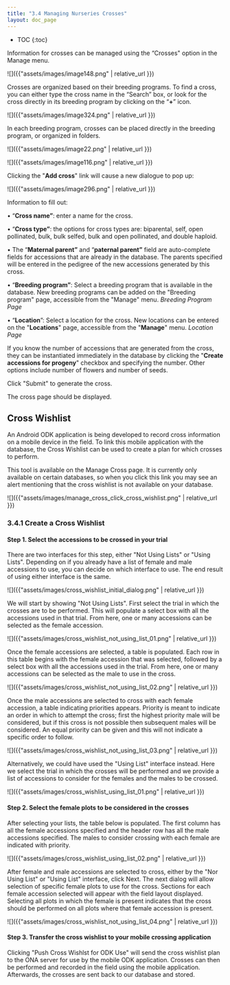 ```yaml
---
title: "3.4 Managing Nurseries Crosses"
layout: doc_page
---
```


<!-- TOC-START -->
* TOC
{:toc}
<!-- TOC-END -->

Information for crosses can be managed using the “Crosses" option in the Manage menu.

![]({{"assets/images/image148.png" | relative_url }})

Crosses are organized based on their breeding programs. To find a cross, you can either type the cross name in the “Search” box, or look for the cross directly in its breeding program by clicking on the “**+**” icon.

![]({{"assets/images/image324.png" | relative_url }})

In each breeding program, crosses can be placed directly in the breeding program, or organized in folders.

![]({{"assets/images/image22.png" | relative_url }})

![]({{"assets/images/image116.png" | relative_url }})

Clicking the "**Add cross**" link will cause a new dialogue to pop up:

![]({{"assets/images/image296.png" | relative_url }})

Information to fill out:

• “**Cross name”**: enter a name for the cross.

• “**Cross type”**: the options for cross types are: biparental, self, open pollinated, bulk, bulk selfed, bulk and open pollinated, and double haploid.

• The “**Maternal parent”** and “**paternal parent”** field are auto-complete fields for accessions that are already in the database. The parents specified will be entered in the pedigree of the new accessions generated by this cross.

• “**Breeding program”**: Select a breeding program that is available in the database. New breeding programs can be added on the "Breeding program" page, accessible from the "Manage" menu. *Breeding Program Page*

• “**Location**”: Select a location for the cross. New locations can be entered on the "**Locations**" page, accessible from the "**Manage**" menu. *Location Page*

If you know the number of accessions that are generated from the cross, they can be instantiated immediately in the database by clicking the "**Create accessions for progeny**" checkbox and specifying the number. Other options include number of flowers and number of seeds.

Click "Submit" to generate the cross.

The cross page should be displayed.

Cross Wishlist
-----------------

An Android ODK application is being developed to record cross information on a mobile device in the field. To link this mobile application with the database, the Cross Wishlist can be used to create a plan for which crosses to perform.

This tool is available on the Manage Cross page. It is currently only available on certain databases, so when you click this link you may see an alert mentioning that the cross wishlist is not available on your database.

![]({{"assets/images/manage_cross_click_cross_wishlist.png" | relative_url }})

### 3.4.1 Create a Cross Wishlist

#### Step 1. Select the accessions to be crossed in your trial

There are two interfaces for this step, either "Not Using Lists" or "Using Lists". Depending on if you already have a list of female and male accessions to use, you can decide on which interface to use. The end result of using either interface is the same.

![]({{"assets/images/cross_wishlist_initial_dialog.png" | relative_url }})

We will start by showing "Not Using Lists". First select the trial in which the crosses are to be performed. This will populate a select box with all the accessions used in that trial. From here, one or many accessions can be selected as the female accession.

![]({{"assets/images/cross_wishlist_not_using_list_01.png" | relative_url }})

Once the female accessions are selected, a table is populated. Each row in this table begins with the female accession that was selected, followed by a select box with all the accessions used in the trial. From here, one or many accessions can be selected as the male to use in the cross.

![]({{"assets/images/cross_wishlist_not_using_list_02.png" | relative_url }})

Once the male accessions are selected to cross with each female accession, a table indicating priorities appears. Priority is meant to indicate an order in which to attempt the cross; first the highest priority male will be considered, but if this cross is not possible then subsequent males will be considered. An equal priority can be given and this will not indicate a specific order to follow.

![]({{"assets/images/cross_wishlist_not_using_list_03.png" | relative_url }})

Alternatively, we could have used the "Using List" interface instead. Here we select the trial in which the crosses will be performed and we provide a list of accessions to consider for the females and the males to be crossed.

![]({{"assets/images/cross_wishlist_using_list_01.png" | relative_url }})

#### Step 2. Select the female plots to be considered in the crosses

After selecting your lists, the table below is populated. The first column has all the female accessions specified and the header row has all the male accessions specified. The males to consider crossing with each female are indicated with priority.

![]({{"assets/images/cross_wishlist_using_list_02.png" | relative_url }})

After female and male accessions are selected to cross, either by the "Nor Using List" or "Using List" interface, click Next. The next dialog will allow selection of specific female plots to use for the cross. Sections for each female accession selected will appear with the field layout displayed. Selecting all plots in which the female is present indicates that the cross should be performed on all plots where that female accession is present.

![]({{"assets/images/cross_wishlist_not_using_list_04.png" | relative_url }})

#### Step 3. Transfer the cross wishlist to your mobile crossing application

Clicking "Push Cross Wishlst for ODK Use" will send the cross wishlist plan to the ONA server for use by the mobile ODK application. Crosses can then be performed and recorded in the field using the mobile application. Afterwards, the crosses are sent back to our database and stored.
